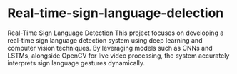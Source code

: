 # Real-time-sign-language-delection
Real-Time Sign Language Detection This project focuses on developing a real-time sign language detection system using deep learning and computer vision techniques. By leveraging models such as CNNs and LSTMs, alongside OpenCV for live video processing, the system accurately interprets sign language gestures dynamically.
